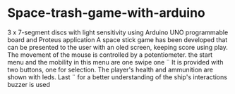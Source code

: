 # Space-trash-game-with-arduino



3 x 7-segment discs with light sensitivity using Arduino UNO programmable board and Proteus application
A space stick game has been developed that can be presented to the user with an oled screen, keeping score using play.
The movement of the mouse is controlled by a potentiometer.
the start menu and the mobility in this menu are one swipe one ¨
It is provided with two buttons, one for selection.
The player's health and ammunition are shown with leds. Last ¨
for a better understanding of the ship's interactions
buzzer is used
